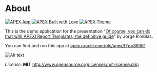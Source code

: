 # About

[![APEX App](https://cdn.rawgit.com/Dani3lSun/apex-github-badges/b7e95341/badges/apex-app-badge.svg)](https://apex.oracle.com/pls/apex/f?p=89361) [![APEX Built with Love](https://cdn.rawgit.com/Dani3lSun/apex-github-badges/7919f913/badges/apex-love-badge.svg)](https://github.com/Dani3lSun/apex-github-badges) [![APEX Theme](https://cdn.rawgit.com/Dani3lSun/apex-github-badges/b7e95341/badges/apex-theme-badge.svg)](https://github.com/Dani3lSun/apex-github-badges)

This is the demo application for the presentation "[Of course, you can do that with APEX! 
Report Templates; the definitive guide](https://slides.com/rimblas/apex-report-templates-the-definitive-guide/)" by Jorge Rimblas.

You can find and run this app at <a target="_blank" href="https://apex.oracle.com/pls/apex/f?p=89361">apex.oracle.com/pls/apex/f?p=89361</a>

![Alt text](/preview.gif?raw=true "Preview")

*License:* **MIT** <http://www.opensource.org/licenses/mit-license.php>